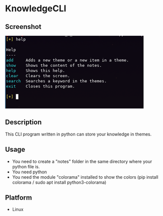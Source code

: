 # KnowledgeCLI

## Screenshot
![image info](./screenshot.png)

## Description
This CLI program written in python can store your knowledge in themes.

## Usage
- You need to create a "notes" folder in the same directory where your python file is.
- You need python
- You need the module "colorama" installed to show the colors (pip install colorama / sudo apt install python3-colorama)

## Platform
- Linux
